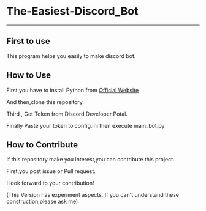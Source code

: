 <h1>The-Easiest-Discord_Bot</h1>
<hr>
<h2>First to use</h2>
<p>This program helps you easily to make discord bot.</p>

<h2>How to Use</h2>
First,you have to install Python from <a href="https://python.org">Official Website</a>

And then,clone this repository.

Third , Get Token from Discord Developer Potal.

Finally Paste your token to config.ini then execute main_bot.py

<h2>How to Contribute</h2>
If this repository make you interest,you can contribute this project.

First,you post issue or Pull request.

I look forward to your contribution!

(This Version has experiment aspects.
If you can't understand these construction,please ask me)
